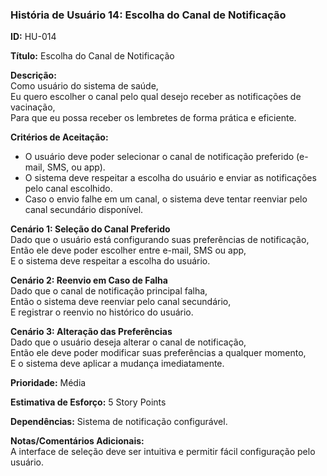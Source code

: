 ### História de Usuário 14: Escolha do Canal de Notificação

**ID:** HU-014

**Título:** Escolha do Canal de Notificação

**Descrição:**  
Como usuário do sistema de saúde,  
Eu quero escolher o canal pelo qual desejo receber as notificações de vacinação,  
Para que eu possa receber os lembretes de forma prática e eficiente.

**Critérios de Aceitação:**
- O usuário deve poder selecionar o canal de notificação preferido (e-mail, SMS, ou app).
- O sistema deve respeitar a escolha do usuário e enviar as notificações pelo canal escolhido.
- Caso o envio falhe em um canal, o sistema deve tentar reenviar pelo canal secundário disponível.

**Cenário 1: Seleção do Canal Preferido**  
Dado que o usuário está configurando suas preferências de notificação,  
Então ele deve poder escolher entre e-mail, SMS ou app,  
E o sistema deve respeitar a escolha do usuário.

**Cenário 2: Reenvio em Caso de Falha**  
Dado que o canal de notificação principal falha,  
Então o sistema deve reenviar pelo canal secundário,  
E registrar o reenvio no histórico do usuário.

**Cenário 3: Alteração das Preferências**  
Dado que o usuário deseja alterar o canal de notificação,  
Então ele deve poder modificar suas preferências a qualquer momento,  
E o sistema deve aplicar a mudança imediatamente.

**Prioridade:** Média

**Estimativa de Esforço:** 5 Story Points

**Dependências:** Sistema de notificação configurável.

**Notas/Comentários Adicionais:**  
A interface de seleção deve ser intuitiva e permitir fácil configuração pelo usuário.
